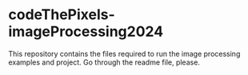 # codeThePixels-imageProcessing2024
This repository contains the files required to run the image processing examples and project. Go through the readme file, please.
